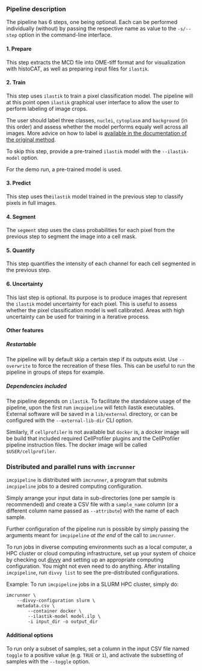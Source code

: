 
### Pipeline description

The pipeline has 6 steps, one being optional. Each can be performed individually (without) by passing the respective name as value to the `-s/--step` option in the command-line interface.

#### 1. Prepare

This step extracts the MCD file into OME-tiff format and for visualization with histoCAT, as well as preparing input files for `ilastik`.

#### 2. Train

This step uses `ilastik` to train a pixel classification model. The pipeline will at this point open `ilastik` graphical user interface to allow the user to perform labeling of image crops.

The user should label three classes, `nuclei`, `cytoplasm` and `background` (in this order) and assess whether the model performs equaly well across all images. More advice on how to label is [available in the documentation of the original method](https://github.com/BodenmillerGroup/ImcSegmentationPipeline/blob/development/documentation/imcsegmentationpipeline_documentation.pdf).

To skip this step, provide a pre-trained `ilastik` model with the `--ilastik-model` option.

For the demo run, a pre-trained model is used.

#### 3. Predict

This step uses the`ilastik` model trained in the previous step to classify pixels in full images.

#### 4. Segment

The `segment` step uses the class probabilities for each pixel from the previous step to segment the image into a cell mask.

#### 5. Quantify

This step quantifies the intensity of each channel for each cell segmented in the previous step.

#### 6. Uncertainty

This last step is optional. Its purpose is to produce images that represent the `ilastik` model uncertainty for each pixel. This is useful to assess whether the pixel classification model is well calibrated. Areas with high uncertainty can be used for training in a iterative process.

#### Other features

##### Restartable

The pipeline will by default skip a certain step if its outputs exist. Use `--overwrite` to force the recreation of these files. This can be useful to run the pipeline in groups of steps for example.

##### Dependencies included

The pipeline depends on `ilastik`. To facilitate the standalone usage of the pipeline, upon the first run `imcpipeline` will fetch ilastik executables. External software will be saved in a `lib/external` directory, or can be configured with the `--external-lib-dir` CLI option.

Similarly, if `cellprofiler` is not available but `docker` is, a docker image will be build that included required CellProfiler plugins and the CellProfiler pipeline instruction files. The docker image will be called `$USER/cellprofiler`.

### Distributed and parallel runs with `imcrunner`

`imcpipeline` is distributed with `imcrunner`, a program that submits `imcpipeline` jobs to a desired computing configuration.

Simply arrange your input data in sub-directories (one per sample is recommended) and create a CSV file with a `sample_name` column (or a different  column name passed as `--attribute`) with the name of each sample.

Further configuration of the pipeline run is possible by simply passing the arguments meant for `imcpipeline` *at the end* of the call to `imcrunner`. 

To run jobs in diverse computing environments such as a local computer, a HPC cluster or cloud computing infrastructure, set up your system of choice by checking out [divvy](https://github.com/pepkit/divvy) and setting up an appropriate computing configuration. You might not even need to do anything. After installing `imcpipeline`, run `divvy list` to see the pre-distributed configurations.

Example:
To run `imcpipeline` jobs in a SLURM HPC cluster, simply do:
```
imcrunner \
    --divvy-configuration slurm \
    metadata.csv \
        --container docker \
        --ilastik-model model.ilp \
        -i input_dir -o output_dir
```

#### Additional options

To run only a subset of samples, set a column in the input CSV file named `toggle` to a positive value (e.g. `TRUE` or `1`), and activate the subsetting of samples with the `--toggle` option.

